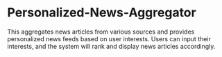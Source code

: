 # Personalized-News-Aggregator
This aggregates news articles from various sources and provides personalized news feeds based on user interests. Users can input their interests, and the system will rank and display news articles accordingly. 
